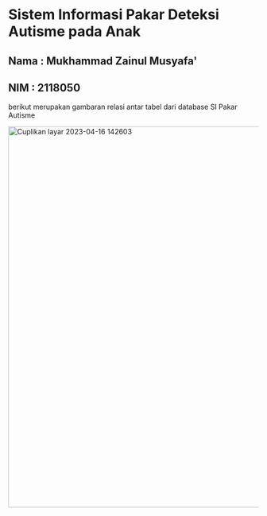 # Sistem Informasi Pakar Deteksi Autisme pada Anak
<h2>Nama  : Mukhammad Zainul Musyafa'</h2>
<h2>NIM   : 2118050</h2>
<p>berikut merupakan gambaran relasi antar tabel dari database SI Pakar Autisme</p>
<img width="767" alt="Cuplikan layar 2023-04-16 142603" src="https://user-images.githubusercontent.com/72366600/232280650-751d2053-66f2-4924-9571-f0d5aefb8a0f.png">
